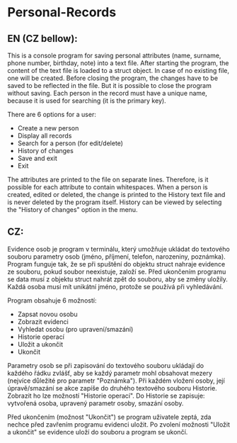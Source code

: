 # Personal-Records

## EN (CZ bellow):
This is a console program for saving personal attributes (name, surname, phone number, birthday, note) into a text file. After starting the program, the content of the text file is loaded to a struct object. In case of no existing file, one will be created. Before closing the program, the changes have to be saved to be reflected in the file. But it is possible to close the program without saving. Each person in the record must have a unique name, because it is used for searching (it is the primary key).

There are 6 options for a user:
- Create a new person
- Display all records
- Search for a person (for edit/delete)
- History of changes
- Save and exit
- Exit

The attributes are printed to the file on separate lines. Therefore, is it possible for each attribute to contain whitespaces. When a person is created, edited or deleted, the change is printed to the History text file and is never deleted by the program itself. History can be viewed by selecting the "History of changes" option in the menu.

## CZ:
Evidence osob je program v terminálu, který umožňuje ukládat do textového souboru parametry osob (jméno, příjmení, telefon, narozeniny, poznámka). Program funguje tak, že se při spuštění do objektu struct nahraje evidence ze souboru, pokud soubor neexistuje, založí se. Před ukončením programu se data musí z objektu struct nahrát zpět do souboru, aby se změny uložily. Každá osoba musí mít unikátní jméno, protože se používá při vyhledávání. 

Program obsahuje 6 možností: 
- Zapsat novou osobu 
- Zobrazit evidenci 
- Vyhledat osobu (pro upravení/smazání) 
- Historie operací 
- Uložit a ukončit 
- Ukončit 
  
Parametry osob se při zapisování do textového souboru ukládají do každého řádku zvlášť, aby se každý parametr mohl obsahovat mezery (nejvíce důležité pro parametr "Poznámka"). Při každém vložení osoby, její úpravě/smazání se akce zapíše do druhého textového souboru Historie. Zobrazit ho lze možností "Historie operací". Do Historie se zapisuje: vytvořená osoba, upravený parametr osoby, smazání osoby. 

Před ukončením (možnost "Ukončit") se program uživatele zeptá, zda nechce před zavřením programu evidenci uložit. Po zvolení možnosti "Uložit a ukončit" se evidence uloží do souboru a program se ukončí.
